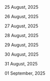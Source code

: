 25 August, 2025

26 August, 2025

27 August, 2025

28 August, 2025

29 August, 2025

30 August, 2025

31 August, 2025

01 September, 2025